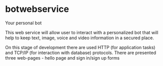 # botwebservice
Your personal bot

This web service will allow user to interact with a personalized bot that will help to keep text, image, voice and video information in a secured place.

On this stage of development there are used HTTP (for application tasks) and TCP/IP (for interaction with database) protocols.
There are presented three web-pages - hello page and sign in/sign up forms
